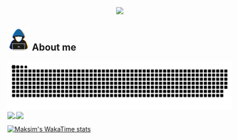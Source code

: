 
<p align="center">
  <a href="https://github.com/DenverCoder1/readme-typing-svg"><img src="https://readme-typing-svg.herokuapp.com?font=Time+New+Roman&color=cyan&size=25&center=true&vCenter=true&width=600&height=100&lines=Maksim+Madzar..&hearts;++;Backend+Developer,;Computer+Science+Student,;Love+to+learn+new+stuffs..<3"></a>
</p>

## <picture><img src = "https://github.com/0xAbdulKhalid/0xAbdulKhalid/raw/main/assets/mdImages/about_me.gif" width = 50px></picture> **About me**

<div align="center">
  <img  src="https://github.com/1999AZZAR/1999AZZAR/blob/main/resources/img/grid-snake.svg"
       alt="snake" /></a>
</div>

<a href="https://github.com/madzarm">
  <img height=200 align="center" src="https://github-readme-stats-5nmg.vercel.app/api?username=madzarm&include_all_commits=true&show_icons=true&hide=stars&rank_icon=github&bg_color=30,e96443,904e95&title_color=fff&text_color=fff&icon_color=fff" />
</a>
<a href="https://github.com/madzarm">
  <img height=200 align="center" src="https://github-readme-stats-5nmg.vercel.app/api/top-langs/?username=madzarm&card_width=320&bg_color=30,e96443,904e95&title_color=fff&text_color=fff" />
</a>

[![Maksim's WakaTime stats](https://github-readme-stats-5nmg.vercel.app/api/wakatime?username=madzarmaksim&bg_color=30,e96443,904e95&title_color=fff&text_color=fff)](https://github.com/anuraghazra/github-readme-stats)
